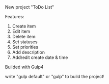 New project "ToDo List"

Features:

1. Create item
2. Edit item
3. Delete item
4. Set statuses
5. Set priorities
6. Add description
7. Add\edit create date & time

Builded with Gulp4

write "gulp default" or "gulp" to build the project!